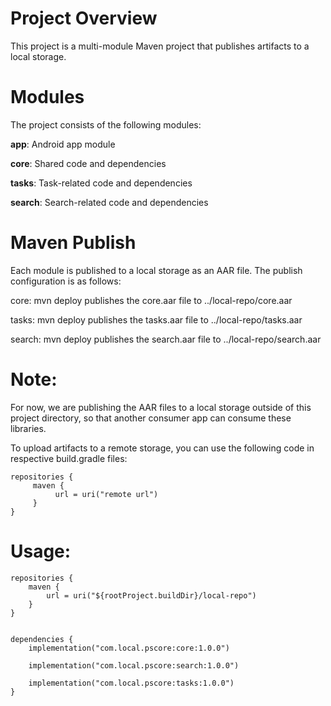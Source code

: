 # **Project Overview**

This project is a multi-module Maven project that publishes artifacts to a local storage.

# **Modules**

The project consists of the following modules:

**app**: Android app module

**core**: Shared code and dependencies

**tasks**: Task-related code and dependencies

**search**: Search-related code and dependencies

# **Maven Publish**
Each module is published to a local storage as an AAR file. The publish configuration is as follows:

core: mvn deploy publishes the core.aar file to ../local-repo/core.aar 

tasks: mvn deploy publishes the tasks.aar file to ../local-repo/tasks.aar 

search: mvn deploy publishes the search.aar file to ../local-repo/search.aar

# **Note:**

For now, we are publishing the AAR files to a local storage outside of this project directory, so
that another consumer app can consume these libraries. 

To upload artifacts to a remote storage, you can use the following code in respective build.gradle files:

    repositories {
         maven {
              url = uri("remote url")
         }
    }


# **Usage:**



    repositories {
        maven {
            url = uri("${rootProject.buildDir}/local-repo")
        }
    }


    dependencies {
        implementation("com.local.pscore:core:1.0.0")
        
        implementation("com.local.pscore:search:1.0.0")
        
        implementation("com.local.pscore:tasks:1.0.0")
    }
